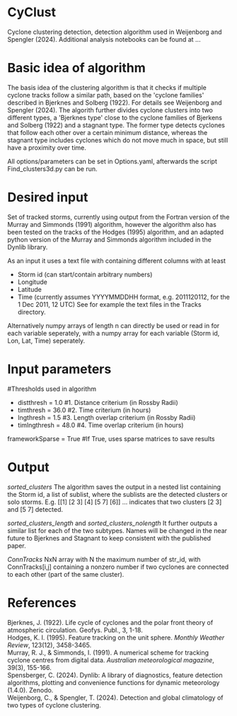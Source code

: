 # CyClust

Cyclone clustering detection, detection algorithm used in Weijenborg and Spengler (2024). Additional analysis notebooks can be found at ...

# Basic idea of algorithm

The basis idea of the clustering algorithm is that it checks if multiple cyclone tracks follow a similar path, based on the 'cyclone families' described in Bjerknes and Solberg (1922). For details see Weijenborg and Spengler (2024). The algorith further divides cyclone clusters into two different types, a 'Bjerknes type' close to the cyclone families of Bjerkens and Solberg (1922) and a stagnant type. The former type detects cyclones that follow each other over a certain minimum distance, whereas the stagnant type includes cyclones which do not move much in space, but still have a proximity over time.

All options/parameters can be set in Options.yaml, afterwards the script Find_clusters3d.py can be run. 

# Desired input

Set of tracked storms, currently using output from the Fortran version of the Murray and Simmonds (1991) algorithm, however the algorithm also has been tested on the tracks of the Hodges (1995) algorithm, and an adapted python version of the Murray and Simmonds algorithm included in the Dynlib library. 

As an input it uses a text file with containing different columns with at least
- Storm id (can start/contain arbitrary numbers)
- Longitude
- Latitude
- Time (currently assumes YYYYMMDDHH format, e.g. 2011120112, for the 1 Dec 2011, 12 UTC)
See for example the text files in the Tracks directory.

Alternatively numpy arrays of length n can directly be used or read in for each variable seperately, with a numpy array for each variable (Storm id, Lon, Lat, Time) seperately. 

# Input parameters

#Thresholds used in algorithm
- distthresh = 1.0 #1. Distance criterium (in Rossby Radii)
- timthresh = 36.0 #2. Time criterium (in hours)
- lngthresh = 1.5 #3. Length overlap criterium (in Rossby Radii)
- timlngthresh = 48.0 #4. Time overlap criterium (in hours)

frameworkSparse = True #If True, uses sparse matrices to save results

# Output
_sorted_clusters_ The algorithm saves the output in a nested list containing the Storm id, a list of sublist, where the sublists are the detected clusters or solo storms. E.g.
[[1] [2 3] [4] [5 7] [6]] ... indicates that two clusters [2 3] and [5 7] detected. 

_sorted_clusters_length_ and _sorted_clusters_nolength_ It further outputs a similar list for each of the two subtypes. Names will be changed in the near future to Bjerknes and Stagnant to keep consistent with the published paper. 

_ConnTracks_ NxN array with N the maximum number of str_id, with ConnTracks[i,j] containing a nonzero number if two cyclones are connected to each other (part of the same cluster). 

# References
Bjerknes, J. (1922). Life cycle of cyclones and the polar front theory of atmospheric circulation. Geofys. Publ., 3, 1-18.\
Hodges, K. I. (1995). Feature tracking on the unit sphere. _Monthly Weather Review_, 123(12), 3458-3465.\
Murray, R. J., & Simmonds, I. (1991). A numerical scheme for tracking cyclone centres from digital data. _Australian meteorological magazine_, 39(3), 155-166.\
Spensberger, C. (2024). Dynlib: A library of diagnostics, feature detection algorithms, plotting and convenience functions for dynamic meteorology (1.4.0). Zenodo.\
Weijenborg, C., & Spengler, T. (2024). Detection and global climatology of two types of cyclone clustering.
